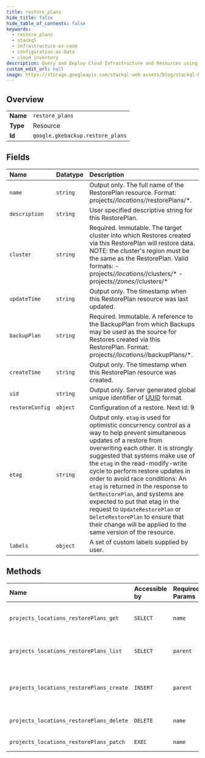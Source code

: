 ```yaml
---
title: restore_plans
hide_title: false
hide_table_of_contents: false
keywords:
  - restore_plans
  - stackql
  - infrastructure-as-code
  - configuration-as-data
  - cloud inventory
description: Query and Deploy Cloud Infrastructure and Resources using SQL
custom_edit_url: null
image: https://storage.googleapis.com/stackql-web-assets/blog/stackql-blog-post-featured-image.png
---
```

  
    

## Overview
<table><tbody>
<tr><td><b>Name</b></td><td><code>restore_plans</code></td></tr>
<tr><td><b>Type</b></td><td>Resource</td></tr>
<tr><td><b>Id</b></td><td><code>google.gkebackup.restore_plans</code></td></tr>
</tbody></table>

## Fields
| Name | Datatype | Description |
|:-----|:---------|:------------|
| `name` | `string` | Output only. The full name of the RestorePlan resource. Format: projects/*/locations/*/restorePlans/*. |
| `description` | `string` | User specified descriptive string for this RestorePlan. |
| `cluster` | `string` | Required. Immutable. The target cluster into which Restores created via this RestorePlan will restore data. NOTE: the cluster's region must be the same as the RestorePlan. Valid formats: - projects/*/locations/*/clusters/* - projects/*/zones/*/clusters/* |
| `updateTime` | `string` | Output only. The timestamp when this RestorePlan resource was last updated. |
| `backupPlan` | `string` | Required. Immutable. A reference to the BackupPlan from which Backups may be used as the source for Restores created via this RestorePlan. Format: projects/*/locations/*/backupPlans/*. |
| `createTime` | `string` | Output only. The timestamp when this RestorePlan resource was created. |
| `uid` | `string` | Output only. Server generated global unique identifier of [UUID](https://en.wikipedia.org/wiki/Universally_unique_identifier) format. |
| `restoreConfig` | `object` | Configuration of a restore. Next id: 9 |
| `etag` | `string` | Output only. `etag` is used for optimistic concurrency control as a way to help prevent simultaneous updates of a restore from overwriting each other. It is strongly suggested that systems make use of the `etag` in the read-modify-write cycle to perform restore updates in order to avoid race conditions: An `etag` is returned in the response to `GetRestorePlan`, and systems are expected to put that etag in the request to `UpdateRestorePlan` or `DeleteRestorePlan` to ensure that their change will be applied to the same version of the resource. |
| `labels` | `object` | A set of custom labels supplied by user. |
## Methods
| Name | Accessible by | Required Params | Description |
|:-----|:--------------|:----------------|:------------|
| `projects_locations_restorePlans_get` | `SELECT` | `name` | Retrieve the details of a single RestorePlan. |
| `projects_locations_restorePlans_list` | `SELECT` | `parent` | Lists RestorePlans in a given location. |
| `projects_locations_restorePlans_create` | `INSERT` | `parent` | Creates a new RestorePlan in a given location. |
| `projects_locations_restorePlans_delete` | `DELETE` | `name` | Deletes an existing RestorePlan. |
| `projects_locations_restorePlans_patch` | `EXEC` | `name` | Update a RestorePlan. |
